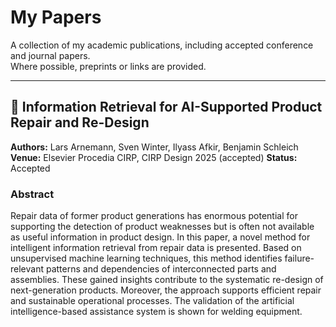 # My Papers

A collection of my academic publications, including accepted conference and journal papers.  
Where possible, preprints or links are provided.

---

## 📄 Information Retrieval for AI-Supported Product Repair and Re-Design
**Authors:** Lars Arnemann, Sven Winter, Ilyass Afkir, Benjamin Schleich  
**Venue:** Elsevier Procedia CIRP, CIRP Design 2025 (accepted) 
**Status:** Accepted  

### Abstract
Repair data of former product generations has enormous potential for supporting the detection of product weaknesses but is often not available as useful information in product design. In this paper, a novel method for intelligent information retrieval from repair data is presented. Based on unsupervised machine learning techniques, this method identifies failure-relevant patterns and dependencies of interconnected parts and assemblies. These gained insights contribute to the systematic re-design of next-generation products. Moreover, the approach supports efficient repair and sustainable operational processes. The validation of the artificial intelligence-based assistance system is shown for welding equipment.
